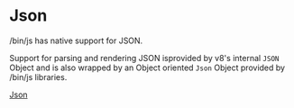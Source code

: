 
# Json

/bin/js has native support for JSON.

Support for parsing and rendering JSON isprovided by v8's internal `JSON` Object and is also wrapped by an Object oriented `Json` Object provided by /bin/js libraries.

[Json](api/Json.,html)
